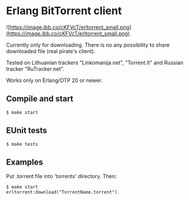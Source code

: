 Erlang BitTorrent client
============

![https://image.ibb.co/cKFVcT/erltorrent_small.png](https://image.ibb.co/cKFVcT/erltorrent_small.png)

Currently only for downloading. There is no any possibility to share downloaded file (real pirate's client).

Tested on Lithuanian trackers "Linkomanija.net", "Torrent.lt" and Russian tracker "RuTracker.net".

Works only on Erlang/OTP 20 or newer.

## Compile and start
```
$ make start
```

## EUnit tests
```
$ make tests
```

## Examples

Put .torrent file into 'torrents' directory. Then:

```
$ make start
erltorrent:download("TorrentName.torrent").
```